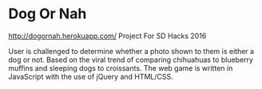 # Dog Or Nah
http://dogornah.herokuapp.com/
Project For SD Hacks 2016

User is challenged to determine whether a photo shown to them is either a dog or not.
Based on the viral trend of comparing chihuahuas to blueberry muffins and sleeping dogs to croissants.
The web game is written in JavaScript with the use of jQuery and HTML/CSS.

